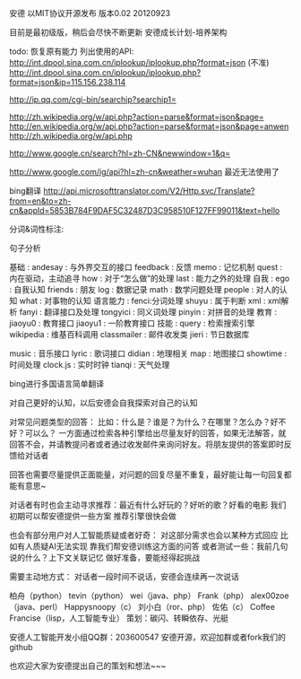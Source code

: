 安德 以MIT协议开源发布
版本0.02  20120923

目前是最初级版，稍后会尽快不断更新
安德成长计划-培养架构

todo:
恢复原有能力
列出使用的API:
http://int.dpool.sina.com.cn/iplookup/iplookup.php?format=json
(不准)
http://int.dpool.sina.com.cn/iplookup/iplookup.php?format=json&ip=115.156.238.114

http://ip.qq.com/cgi-bin/searchip?searchip1=

http://zh.wikipedia.org/w/api.php?action=parse&format=json&page=
http://en.wikipedia.org/w/api.php?action=parse&format=json&page=anwen
http://zh.wikipedia.org/w/api.php

http://www.google.cn/search?hl=zh-CN&newwindow=1&q=

http://www.google.com/ig/api?hl=zh-cn&weather=wuhan
最近无法使用了

bing翻译
http://api.microsofttranslator.com/V2/Http.svc/Translate?from=en&to=zh-cn&appId=5853B784F9DAF5C32487D3C958510F127FF99011&text=hello

分词&词性标注:

句子分析

基础 : 
andesay : 与外界交互的接口
feedback : 反馈
memo : 记忆机制
quest : 内在驱动，主动追寻
how : 对于“怎么做”的处理  last : 能力之外的处理
自我 : 
ego : 自我认知
friends : 朋友
log : 数据记录    math : 数学问题处理
people : 对人的认知    what : 对事物的认知
语言能力 : 
fenci:分词处理    shuyu : 属于判断    xml : xml解析
fanyi : 翻译接口及处理    tongyici : 同义词处理
pinyin : 对拼音的处理
教育 : 
jiaoyu0 : 教育接口    jiaoyu1 : 一阶教育接口
技能 : 
query : 检索搜索引擎    wikipedia : 维基百科调用
classmailer : 邮件收发类    jieri : 节日数据库

music : 音乐接口    lyric : 歌词接口
didian : 地理相关    map : 地图接口
showtime : 时间处理    clock.js : 实时时钟
tianqi : 天气处理






bing进行多国语言简单翻译

对自己更好的认知，以后安德会自我探索对自己的认知

对常见问题类型的回答：
比如：什么是？谁是？为什么？在哪里？怎么办？好不好？可以么？
一方面通过检索各种引擎给出尽量友好的回答，如果无法解答，就回答不会，并请教提问者或者通过收发邮件来询问好友。将朋友提供的答案即时反馈给对话者

回答也需要尽量提供正面能量，对问题的回复尽量不重复，最好能让每一句回复都能有意思~

对话者有时也会主动寻求推荐：最近有什么好玩的？好听的歌？好看的电影
我们初期可以帮安德提供一些方案
推荐引擎很快会做

也会有部分用户对人工智能质疑或者好奇：
对这部分需求也会以某种方式回应
比如有人质疑AI无法实现
靠我们帮安德训练这方面的问答
或者测试一些：我前几句说的什么？上下文关联记忆
做好准备，要能经得起挑战


需要主动地方式：
对话者一段时间不说话，安德会连续再一次说话

柏舟（python）
tevin（python）
wei（java、php）
Frank（php）
alex00zoe（java、perl）
Happysnoopy（c）
刘小白（ror、php）
佐佑（c）
Coffee
Francise（lisp，人工智能专业）
策划：碳闪、转瞬依存、光艇

安德人工智能开发小组QQ群：203600547
安德开源，欢迎加群或者fork我们的github

也欢迎大家为安德提出自己的策划和想法~~~